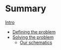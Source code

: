 # Summary

[Intro](../README.md)

- [Defining the problem](./chapter1/chapter_1.md)
- [Solving the problem](./chapter2/chapter_2.md)
  - [Our schematics](./chapter1/schematics.md)
